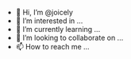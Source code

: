 - 👋 Hi, I’m @joicely
- 👀 I’m interested in ...
- 🌱 I’m currently learning ...
- 💞️ I’m looking to collaborate on ...
- 📫 How to reach me ...

<!---
joicely/joicely is a ✨ special ✨ repository because its `README.md` (this file) appears on your GitHub profile.
You can click the Preview link to take a look at your changes.
--->
